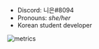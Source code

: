 - Discord: 니은#8094
- Pronouns: *she/her*
- Korean student developer

![metrics](https://metrics.lecoq.io/NieunA)

<!-- ## Links
Nothing is here now :cry: -->

<!--
**NieunA/NieunA** is a ✨ _special_ ✨ repository because its `README.md` (this file) appears on your GitHub profile.

Here are some ideas to get you started:

- 🔭 I’m currently working on ...
- 🌱 I’m currently learning ...
- 👯 I’m looking to collaborate on ...
- 🤔 I’m looking for help with ...
- 💬 Ask me about ...
- 📫 How to reach me: ...
- 😄 Pronouns: ...
- ⚡ Fun fact: ...

- 🌱 I’m currently learning English !
## Contact
- Discord: `니은#8094`

## Developing
- Discord Bots
- Websites
- Desktop Apps ( Games )
### Languages
- Python 
- Javascript
- HTML + CSS
## Others
- I will make my own website soon !

-->
